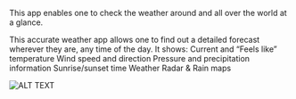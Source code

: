 This app enables one to check the weather around and all over the world at a glance. 

This accurate weather app allows one to find out a detailed forecast wherever they are, any time of the day.
It shows:
Current and “Feels like” temperature
Wind speed and direction
Pressure and precipitation information
Sunrise/sunset time
Weather Radar & Rain maps

![ALT TEXT](https://github.com/maogaja/Weather-App/issues/3#issue-2152641258)
